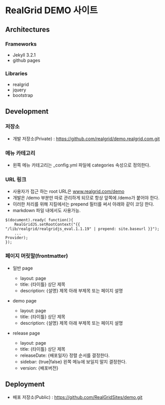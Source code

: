 # RealGrid DEMO 사이트

## Architectures

### Frameworks

- Jekyll 3.2.1
- github pages

### Libraries

- realgrid
- jquery
- bootstrap

## Development

### 저장소

- 개발 저장소(Private) : https://github.com/realgrid/demo.realgrid.com.git

### 메뉴 카테고리

- 왼쪽 메뉴 카테고리는 _config.yml 파일에 categories 속성으로 정의한다.


### URL 링크

- 사용자가 접근 하는 root URL은 www.realgrid.com/demo
- 개발은 /demo 부분만 따로 관리하게 되므로 항상 앞쪽에 /demo가 붙어야 한다.
- 이러한 처리를 위해 지킬에서는 prepend 필터를 써서 아래와 같이 코딩 한다.
- markdown 파일 내에서도 사용가능.

```
$(document).ready( function(){
    RealGridJS.setRootContext("{{ "/lib/realgrid/realgridjs_eval.1.1.19" | prepend: site.baseurl }}");
    ...
Provider);    
});   
```

### 페이지 머릿말(frontmatter)

- 일반 page
  - layout: page
  - title: {타이틀} 상단 제목
  - description: {설명} 제목 아래 부제목 또는 페이지 설명

- demo page
  - layout: page
  - title: {타이틀} 상단 제목
  - description: {설명} 제목 아래 부제목 또는 페이지 설명

- release page
  - layout: page
  - title: {타이틀} 상단 제목
  - releaseDate: {배포일자} 정렬 순서를 결정한다.
  - sidebar: {true|false} 왼쪽 메뉴에 보일지 말지 결정한다.
  - version: {배포버전}

## Deployment

- 배포 저장소(Public) : https://github.com/RealGridSites/demo.git
